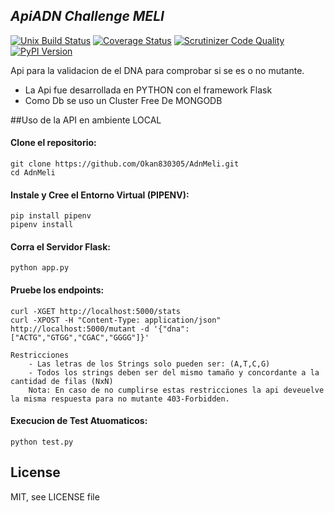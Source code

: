 ***ApiADN Challenge MELI***
--

[![Unix Build Status](https://img.shields.io/travis/flask-api/flask-api.svg)](https://travis-ci.org/flask-api/flask-api)
[![Coverage Status](https://img.shields.io/coveralls/flask-api/flask-api.svg)](https://coveralls.io/r/flask-api/flask-api)
[![Scrutinizer Code Quality](https://img.shields.io/scrutinizer/g/flask-api/flask-api.svg)](https://scrutinizer-ci.com/g/flask-api/flask-api/)
[![PyPI Version](https://img.shields.io/pypi/v/Flask-API.svg)](https://pypi.org/project/Flask-API/)

Api para la validacion de el DNA para comprobar si se es o no mutante.
- La Api fue desarrollada en PYTHON con el framework Flask
- Como Db se uso un Cluster Free De MONGODB

##Uso de la API en ambiente LOCAL


#### Clone el repositorio:

    git clone https://github.com/Okan830305/AdnMeli.git
    cd AdnMeli

#### Instale y Cree el Entorno Virtual (PIPENV):

    pip install pipenv
    pipenv install

#### Corra el Servidor Flask:

    python app.py

#### Pruebe los endpoints:

    curl -XGET http://localhost:5000/stats
    curl -XPOST -H "Content-Type: application/json" http://localhost:5000/mutant -d '{"dna": ["ACTG","GTGG","CGAC","GGGG"]}'
    
    Restricciones
        - Las letras de los Strings solo pueden ser: (A,T,C,G)
        - Todos los strings deben ser del mismo tamaño y concordante a la cantidad de filas (NxN)
        Nota: En caso de no cumplirse estas restricciones la api deveuelve la misma respuesta para no mutante 403-Forbidden.

#### Execucion de Test Atuomaticos:

    python test.py

License
-------

MIT, see LICENSE file


